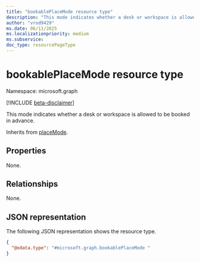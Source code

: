 ```yaml
---
title: "bookablePlaceMode resource type"
description: "This mode indicates whether a desk or workspace is allowed to be booked in advance."
author: "vrod9429"
ms.date: 06/11/2025
ms.localizationpriority: medium
ms.subservice: 
doc_type: resourcePageType
---
```


# bookablePlaceMode resource type

Namespace: microsoft.graph

[!INCLUDE [beta-disclaimer](../../includes/beta-disclaimer.md)]

This mode indicates whether a desk or workspace is allowed to be booked in advance.

Inherits from [placeMode](../resources/placemode.md).

## Properties

None.

## Relationships

None.

## JSON representation
The following JSON representation shows the resource type.
<!-- {
  "blockType": "resource",
  "@odata.type": "microsoft.graph.bookablePlaceMode"
}
-->
``` json
{
  "@odata.type": "#microsoft.graph.bookablePlaceMode "
}
```

